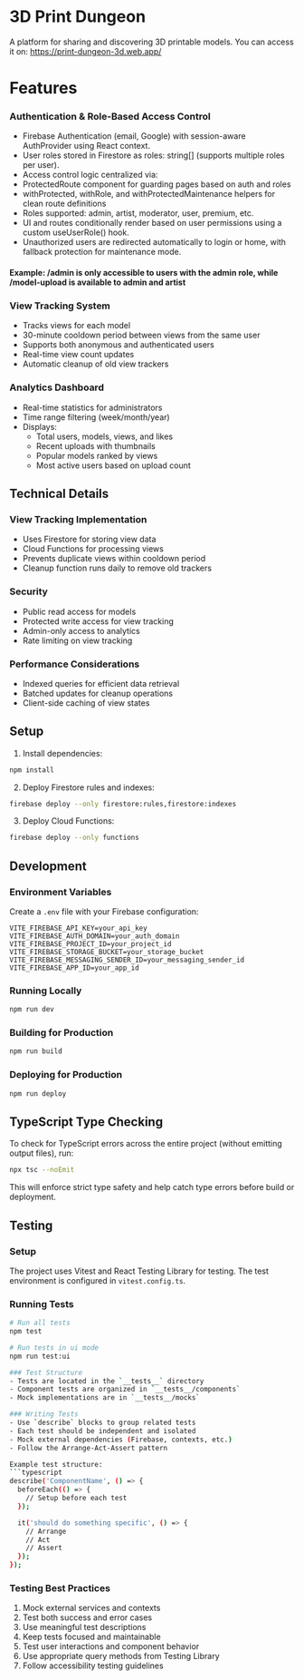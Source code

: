 # 3D Print Dungeon

A platform for sharing and discovering 3D printable models.
You can access it on: https://print-dungeon-3d.web.app/


# Features

### Authentication & Role-Based Access Control
- Firebase Authentication (email, Google) with session-aware AuthProvider using React context.
- User roles stored in Firestore as roles: string[] (supports multiple roles per user).
- Access control logic centralized via:
- ProtectedRoute component for guarding pages based on auth and roles
- withProtected, withRole, and withProtectedMaintenance helpers for clean route definitions
- Roles supported: admin, artist, moderator, user, premium, etc.
- UI and routes conditionally render based on user permissions using a custom useUserRole() hook.
- Unauthorized users are redirected automatically to login or home, with fallback protection for maintenance mode.
#### Example: /admin is only accessible to users with the admin role, while /model-upload is available to admin and artist


### View Tracking System
- Tracks views for each model
- 30-minute cooldown period between views from the same user
- Supports both anonymous and authenticated users
- Real-time view count updates
- Automatic cleanup of old view trackers

### Analytics Dashboard
- Real-time statistics for administrators
- Time range filtering (week/month/year)
- Displays:
  - Total users, models, views, and likes
  - Recent uploads with thumbnails
  - Popular models ranked by views
  - Most active users based on upload count

## Technical Details

### View Tracking Implementation
- Uses Firestore for storing view data
- Cloud Functions for processing views
- Prevents duplicate views within cooldown period
- Cleanup function runs daily to remove old trackers

### Security
- Public read access for models
- Protected write access for view tracking
- Admin-only access to analytics
- Rate limiting on view tracking

### Performance Considerations
- Indexed queries for efficient data retrieval
- Batched updates for cleanup operations
- Client-side caching of view states

## Setup

1. Install dependencies:
```bash
npm install
```

2. Deploy Firestore rules and indexes:
```bash
firebase deploy --only firestore:rules,firestore:indexes
```

3. Deploy Cloud Functions:
```bash
firebase deploy --only functions
```

## Development

### Environment Variables
Create a `.env` file with your Firebase configuration:
```
VITE_FIREBASE_API_KEY=your_api_key
VITE_FIREBASE_AUTH_DOMAIN=your_auth_domain
VITE_FIREBASE_PROJECT_ID=your_project_id
VITE_FIREBASE_STORAGE_BUCKET=your_storage_bucket
VITE_FIREBASE_MESSAGING_SENDER_ID=your_messaging_sender_id
VITE_FIREBASE_APP_ID=your_app_id
```

### Running Locally
```bash
npm run dev
```

### Building for Production
```bash
npm run build
``` 

### Deploying for Production
```bash
npm run deploy
``` 

## TypeScript Type Checking

To check for TypeScript errors across the entire project (without emitting output files), run:

```bash
npx tsc --noEmit
```

This will enforce strict type safety and help catch type errors before build or deployment.

## Testing

### Setup
The project uses Vitest and React Testing Library for testing. The test environment is configured in `vitest.config.ts`.

### Running Tests
```bash
# Run all tests
npm test

# Run tests in ui mode
npm run test:ui

### Test Structure
- Tests are located in the `__tests__` directory
- Component tests are organized in `__tests__/components`
- Mock implementations are in `__tests__/mocks`

### Writing Tests
- Use `describe` blocks to group related tests
- Each test should be independent and isolated
- Mock external dependencies (Firebase, contexts, etc.)
- Follow the Arrange-Act-Assert pattern

Example test structure:
```typescript
describe('ComponentName', () => {
  beforeEach(() => {
    // Setup before each test
  });

  it('should do something specific', () => {
    // Arrange
    // Act
    // Assert
  });
});
```

### Testing Best Practices
1. Mock external services and contexts
2. Test both success and error cases
3. Use meaningful test descriptions
4. Keep tests focused and maintainable
5. Test user interactions and component behavior
6. Use appropriate query methods from Testing Library
7. Follow accessibility testing guidelines 
